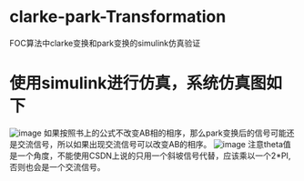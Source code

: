 # clarke-park-Transformation
FOC算法中clarke变换和park变换的simulink仿真验证
# 使用simulink进行仿真，系统仿真图如下
![image](https://user-images.githubusercontent.com/51984029/197202232-3d28e2a7-0a82-417e-8516-e5edb462f482.png)
如果按照书上的公式不改变AB相的相序，那么park变换后的信号可能还是交流信号，所以如果出现交流信号可以改变AB的相序。
![image](https://user-images.githubusercontent.com/51984029/197202537-9e447b1c-d961-4ceb-9f79-ba4b66018612.png)
注意theta值是一个角度，不能使用CSDN上说的只用一个斜坡信号代替，应该乘以一个2*PI,否则也会是一个交流信号。
